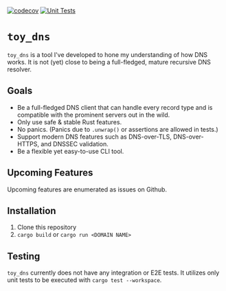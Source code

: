 [![codecov](https://codecov.io/gh/keehun/toy_dns/branch/main/graph/badge.svg?token=EK8CR0KEGJ)](https://codecov.io/gh/keehun/toy_dns)
[![Unit Tests](https://github.com/keehun/toy_dns/actions/workflows/unit_tests.yml/badge.svg)](https://github.com/keehun/toy_dns/actions/workflows/unit_tests.yml)

# `toy_dns`
`toy_dns` is a tool I've developed to hone my understanding of how DNS works. It is not (yet) close to being a full-fledged, mature recursive DNS resolver.

## Goals
* Be a full-fledged DNS client that can handle every record type and is compatible with the prominent servers out in the wild.
* Only use safe & stable Rust features.
* No panics. (Panics due to `.unwrap()` or assertions are allowed in tests.)
* Support modern DNS features such as DNS-over-TLS, DNS-over-HTTPS, and DNSSEC validation.
* Be a flexible yet easy-to-use CLI tool.

## Upcoming Features
Upcoming features are enumerated as issues on Github.

## Installation

1. Clone this repository
2. `cargo build` or `cargo run <DOMAIN NAME>`

## Testing
`toy_dns` currently does not have any integration or E2E tests. It utilizes only unit tests to be executed with `cargo test --workspace`.
